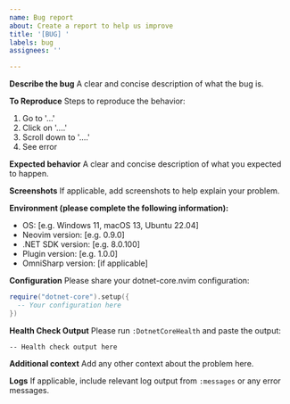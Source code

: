 ```yaml
---
name: Bug report
about: Create a report to help us improve
title: '[BUG] '
labels: bug
assignees: ''

---
```


**Describe the bug**
A clear and concise description of what the bug is.

**To Reproduce**
Steps to reproduce the behavior:
1. Go to '...'
2. Click on '....'
3. Scroll down to '....'
4. See error

**Expected behavior**
A clear and concise description of what you expected to happen.

**Screenshots**
If applicable, add screenshots to help explain your problem.

**Environment (please complete the following information):**
- OS: [e.g. Windows 11, macOS 13, Ubuntu 22.04]
- Neovim version: [e.g. 0.9.0]
- .NET SDK version: [e.g. 8.0.100]
- Plugin version: [e.g. 1.0.0]
- OmniSharp version: [if applicable]

**Configuration**
Please share your dotnet-core.nvim configuration:
```lua
require("dotnet-core").setup({
  -- Your configuration here
})
```

**Health Check Output**
Please run `:DotnetCoreHealth` and paste the output:
```
-- Health check output here
```

**Additional context**
Add any other context about the problem here.

**Logs**
If applicable, include relevant log output from `:messages` or any error messages.
